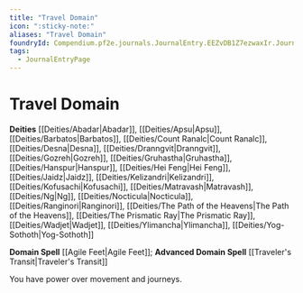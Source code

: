 ```yaml
---
title: "Travel Domain"
icon: ":sticky-note:"
aliases: "Travel Domain"
foundryId: Compendium.pf2e.journals.JournalEntry.EEZvDB1Z7ezwaxIr.JournalEntryPage.bTujFcUut9RX4GCy
tags:
  - JournalEntryPage
---
```


# Travel Domain
**Deities** [[Deities/Abadar|Abadar]], [[Deities/Apsu|Apsu]], [[Deities/Barbatos|Barbatos]], [[Deities/Count Ranalc|Count Ranalc]], [[Deities/Desna|Desna]], [[Deities/Dranngvit|Dranngvit]], [[Deities/Gozreh|Gozreh]], [[Deities/Gruhastha|Gruhastha]], [[Deities/Hanspur|Hanspur]], [[Deities/Hei Feng|Hei Feng]], [[Deities/Jaidz|Jaidz]], [[Deities/Kelizandri|Kelizandri]], [[Deities/Kofusachi|Kofusachi]], [[Deities/Matravash|Matravash]], [[Deities/Ng|Ng]], [[Deities/Nocticula|Nocticula]], [[Deities/Ranginori|Ranginori]], [[Deities/The Path of the Heavens|The Path of the Heavens]], [[Deities/The Prismatic Ray|The Prismatic Ray]], [[Deities/Wadjet|Wadjet]], [[Deities/Ylimancha|Ylimancha]], [[Deities/Yog-Sothoth|Yog-Sothoth]]

**Domain Spell** [[Agile Feet|Agile Feet]]; **Advanced Domain Spell** [[Traveler's Transit|Traveler's Transit]]

You have power over movement and journeys.